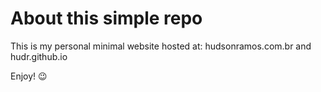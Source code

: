 # About this simple repo
This is my personal minimal website hosted at: hudsonramos.com.br and hudr.github.io

Enjoy! 😉
